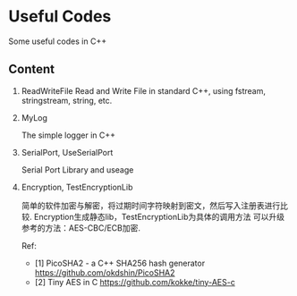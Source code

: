 # Useful Codes
Some useful codes in C++

## Content
1. ReadWriteFile
	Read and Write File in standard C++, using fstream, stringstream, string, etc.

2. MyLog
	
	The simple logger in C++
3. SerialPort, UseSerialPort

	Serial Port Library and useage
4. Encryption, TestEncryptionLib
	
	简单的软件加密与解密，将过期时间字符映射到密文，然后写入注册表进行比较.
	Encryption生成静态lib，TestEncryptionLib为具体的调用方法
	可以升级参考的方法：AES-CBC/ECB加密.
	
	Ref:
	- [1] PicoSHA2 - a C++ SHA256 hash generator https://github.com/okdshin/PicoSHA2
	- [2] Tiny AES in C https://github.com/kokke/tiny-AES-c